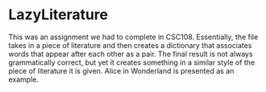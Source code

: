 # LazyLiterature

This was an assignment we had to complete in CSC108. Essentially, the file takes in a piece of literature and then creates a dictionary that associates words that appear after each other as a pair. The final result is not always grammatically correct, but yet it creates something in a similar style of the piece of literature it is given. Alice in Wonderland is presented as an example.

